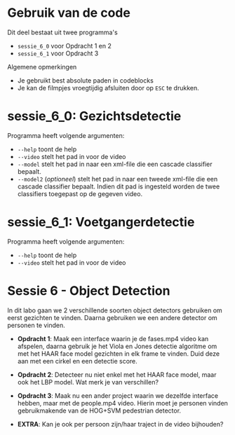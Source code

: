# Gebruik van de code
Dit deel bestaat uit twee programma's
* `sessie_6_0` voor Opdracht 1 en 2
* `sessie_6_1` voor Opdracht 3

Algemene opmerkingen
* Je gebruikt best absolute paden in codeblocks
* Je kan de filmpjes vroegtijdig afsluiten door op `ESC` te drukken.

# sessie_6_0: Gezichtsdetectie
Programma heeft volgende argumenten:
* `--help` toont de help
* `--video` stelt het pad in voor de video
* `--model` stelt het pad in naar een xml-file die een cascade classifier bepaalt.
* `--model2` (*optioneel*) stelt het pad in naar een tweede xml-file die een cascade classifier bepaalt. Indien dit pad is ingesteld worden de twee classifiers toegepast op de gegeven video.

# sessie_6_1: Voetgangerdetectie
Programma heeft volgende argumenten:
* `--help` toont de help
* `--video` stelt het pad in voor de video



# Sessie 6 - Object Detection

In dit labo gaan we 2 verschillende soorten object detectors gebruiken om eerst gezichten te vinden. Daarna gebruiken we een andere detector om personen te vinden.

* **Opdracht 1**: Maak een interface waarin je de fases.mp4 video kan afspelen, daarna gebruik je het Viola en Jones detectie algoritme om met het HAAR face model gezichten in elk frame te vinden. Duid deze aan met een cirkel en een detectie score.

* **Opdracht 2**: Detecteer nu niet enkel met het HAAR face model, maar ook het LBP model. Wat merk je van verschillen?

* **Opdracht 3**: Maak nu een ander project waarin we dezelfde interface hebben, maar met de people.mp4 video. Hierin moet je personen vinden gebruikmakende van de HOG+SVM pedestrian detector.

* **EXTRA**: Kan je ook per persoon zijn/haar traject in de video bijhouden?
